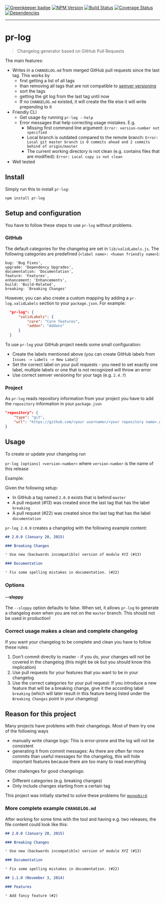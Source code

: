 [![Greenkeeper badge](https://badges.greenkeeper.io/lo1tuma/pr-log.svg)](https://greenkeeper.io/)
[![NPM Version](https://img.shields.io/npm/v/pr-log.svg?style=flat)](https://www.npmjs.org/package/pr-log)
[![Build Status](https://img.shields.io/travis/lo1tuma/pr-log/master.svg?style=flat)](https://travis-ci.org/lo1tuma/pr-log)
[![Coverage Status](https://img.shields.io/coveralls/lo1tuma/pr-log.svg?style=flat)](https://coveralls.io/r/lo1tuma/pr-log)
[![Dependencies](https://img.shields.io/david/lo1tuma/pr-log.svg?style=flat)](https://david-dm.org/lo1tuma/pr-log)

-----

# pr-log

> Changelog generator based on GitHub Pull Requests

The main features:

* Writes in a `CHANGELOG.md` from merged GitHub pull requests since the last tag. This works by
    * first getting a list of all tags
    * than removing all tags that are not compatible to [semver versioning](http://semver.org/)
    * sort the tags
    * getting the git log from the last tag until now
    * If no `CHANGELOG.md` existed, it will create the file else it will write prepending to it
* Friendly CLI
    * Get usage by running `pr-log --help`
    * Error messages that help correcting usage mistakes. E.g.
        * Missing first command line argument: `Error: version-number not specified`
        * Local branch is outdated compared to the remote branch: `Error: Local git master branch is 0 commits ahead and 2 commits behind of origin/master`
        * The current working directory is not clean (e.g. contains files that are modified): `Error: Local copy is not clean`
* Well tested

## Install

Simply run this to install `pr-log`:

```
npm install pr-log
```

## Setup and configuration

You have to follow these steps to use `pr-log` without problems.

### GitHub

The default categories for the changelog are set in `lib/validLabels.js`. The following categories are predefined (`<label name>: <human friendly name>`):

```
bug: 'Bug Fixes',
upgrade: 'Dependency Upgrades',
documentation: 'Documentation',
feature: 'Features',
enhancement: 'Enhancements',
build: 'Build-Related',
breaking: 'Breaking Changes'
```

However, you can also create a custom mapping by adding a `pr-log.validLabels` section to your `package.json`. For example:

```json
  "pr-log": {
      "validLabels": {
          "core": "Core features",
          "addon": "Addons"
      }
  }
```

To use `pr-log` your GitHub project needs some small configuration:

* Create the labels mentioned above (you can create GitHub labels from `Issues -> Labels -> New Label`)
* Set the correct label on your pull requests - you need to set exactly one label, multiple labels or one that is not recognized will throw an error
* Use correct semver versioning for your tags (e.g. `2.4.7`)

### Project

As `pr-log` reads repository information from your project you have to add the `repository` information in your `package.json`

```json
"repository": {
    "type": "git",
    "url": "https://github.com/<your username>/<your repository name>.git"
}
```

## Usage

To create or update your changelog run

`pr-log [options] <version-number>` where `version-number` is the name of this release

Example:

Given the following setup:

* In GitHub a tag named `2.0.0` exists that is behind `master`
* A pull request (#13) was created since the last tag that has the label `breaking`
* A pull request (#22) was created since the last tag that has the label `documentation`

`pr-log 2.0.0` creates a changelog with the following example content:

```markdown
## 2.0.0 (January 20, 2015)

### Breaking Changes

* Use new (backwards incompatible) version of module XYZ (#13)

### Documentation

* Fix some spelling mistakes in documentation. (#22)
```

### Options

#### --sloppy

The `--sloppy` option defaults to false. When set, it allows `pr-log` to generate a changelog even when you are not on the `master` branch. This should not be used in production!

### Correct usage makes a clean and complete changelog

If you want your changelog to be complete and clean you have to follow these rules:

1. Don't commit directly to master - if you do, your changes will not be covered in the changelog (this might be ok but you should know this implication)
2. Use pull requests for your features that you want to be in your changelog
3. Use the correct categories for your pull request: If you introduce a new feature that will be a breaking change, give it the according label `breaking` (which will later result in this feature being listed under the `Breaking Changes` point in your changelog)

## Reason for this project

Many projects have problems with their changelogs. Most of them try one of the following ways

* manually write change logs: This is error-prone and the log will not be consistent
* generating it from commit messages: As there are often far more commits than useful messages for the changelog, this will hide important features because there are too many to read everything

Other challenges for good changelogs:

* Different categories (e.g. breaking changes)
* Only include changes starting from a certain tag

This project was initially started to solve these problems for [`mongobird`](https://github.com/lxanders/mongobird).

### More complete example `CHANGELOG.md`

After working for some time with the tool and having e.g. two releases, the file content could look like this:

```markdown
## 2.0.0 (January 20, 2015)

### Breaking Changes

* Use new (backwards incompatible) version of module XYZ (#13)

### Documentation

* Fix some spelling mistakes in documentation. (#22)

## 1.1.0 (November 3, 2014)

### Features

* Add fancy feature (#2)
```
